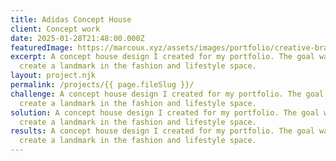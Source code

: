 ```yaml
---
title: Adidas Concept House
client: Concept work
date: 2025-01-28T21:48:00.000Z
featuredImage: https://marcoux.xyz/assets/images/portfolio/creative-branding-1200-865.jpg
excerpt: A concept house design I created for my portfolio. The goal was to
  create a landmark in the fashion and lifestyle space.
layout: project.njk
permalink: /projects/{{ page.fileSlug }}/
challenge: A concept house design I created for my portfolio. The goal was to
  create a landmark in the fashion and lifestyle space.
solution: A concept house design I created for my portfolio. The goal was to
  create a landmark in the fashion and lifestyle space.
results: A concept house design I created for my portfolio. The goal was to
  create a landmark in the fashion and lifestyle space.
---
```

